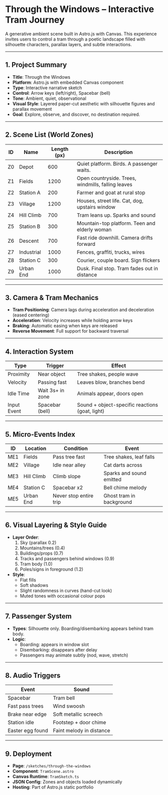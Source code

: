 # Through the Windows – Interactive Tram Journey

A generative ambient scene built in Astro.js with Canvas. This experience invites users to control a tram through a poetic landscape filled with silhouette characters, parallax layers, and subtle interactions.

---

## 1. Project Summary

- **Title**: Through the Windows
- **Platform**: Astro.js with embedded Canvas component
- **Type**: Interactive narrative sketch
- **Control**: Arrow keys (left/right), Spacebar (bell)
- **Tone**: Ambient, quiet, observational
- **Visual Style**: Layered paper-cut aesthetic with silhouette figures and parallax movement
- **Goal**: Explore, observe, and discover, no destination required.

---

## 2. Scene List (World Zones)

| ID  | Name       | Length (px) | Description                                        |
| --- | ---------- | ----------- | -------------------------------------------------- |
| Z0  | Depot      | 600         | Quiet platform. Birds. A passenger waits.          |
| Z1  | Fields     | 1200        | Open countryside. Trees, windmills, falling leaves |
| Z2  | Station A  | 200         | Farmer and goat at rural stop                      |
| Z3  | Village    | 1200        | Houses, street life. Cat, dog, upstairs window     |
| Z4  | Hill Climb | 700         | Tram leans up. Sparks and sound                    |
| Z5  | Station B  | 300         | Mountain-top platform. Teen and elderly woman      |
| Z6  | Descent    | 700         | Fast ride downhill. Camera drifts forward          |
| Z7  | Industrial | 1000        | Fences, graffiti, trucks, wires                    |
| Z8  | Station C  | 300         | Courier, couple board. Sign flickers               |
| Z9  | Urban End  | 1000        | Dusk. Final stop. Tram fades out in distance       |

---

## 3. Camera & Tram Mechanics

- **Tram Positioning**: Camera lags during acceleration and deceleration (eased centering)
- **Acceleration**: Velocity increases while holding arrow keys
- **Braking**: Automatic easing when keys are released
- **Reverse Movement**: Full support for backward traversal

---

## 4. Interaction System

| Type        | Trigger          | Effect                                          |
| ----------- | ---------------- | ----------------------------------------------- |
| Proximity   | Near object      | Tree shakes, people wave                        |
| Velocity    | Passing fast     | Leaves blow, branches bend                      |
| Idle Time   | Wait 3s+ in zone | Animals appear, doors open                      |
| Input Event | Spacebar (bell)  | Sound + object-specific reactions (goat, light) |

---

## 5. Micro-Events Index

| ID  | Location   | Condition              | Event                    |
| --- | ---------- | ---------------------- | ------------------------ |
| ME1 | Fields     | Pass tree fast         | Tree shakes, leaf falls  |
| ME2 | Village    | Idle near alley        | Cat darts across         |
| ME3 | Hill Climb | Climb slope            | Sparks and sound emitted |
| ME4 | Station C  | Spacebar x2            | Bell chime melody        |
| ME5 | Urban End  | Never stop entire trip | Ghost tram in background |

---

## 6. Visual Layering & Style Guide

- **Layer Order**:
  1. Sky (parallax 0.2)
  2. Mountains/trees (0.4)
  3. Buildings/props (0.7)
  4. Tracks and passengers behind windows (0.9)
  5. Tram body (1.0)
  6. Poles/signs in foreground (1.2)
- **Style**:
  - Flat fills
  - Soft shadows
  - Slight randomness in curves (hand-cut look)
  - Muted tones with occasional colour pops

---

## 7. Passenger System

- **Types**: Silhouette only. Boarding/disembarking appears behind tram body.
- **Logic**:
  - Boarding: appears in window slot
  - Disembarking: disappears after delay
  - Passengers may animate subtly (nod, wave, stretch)

---

## 8. Audio Triggers

| Event            | Sound                    |
| ---------------- | ------------------------ |
| Spacebar         | Tram bell                |
| Fast pass trees  | Wind swoosh              |
| Brake near edge  | Soft metallic screech    |
| Station idle     | Footstep + door chime    |
| Easter egg found | Faint melody in distance |

---

## 9. Deployment

- **Page**: `/sketches/through-the-windows`
- **Component**: `TramScene.astro`
- **Canvas Runtime**: `TramSketch.ts`
- **JSON Config**: Zones and objects loaded dynamically
- **Hosting**: Part of Astro.js static portfolio
